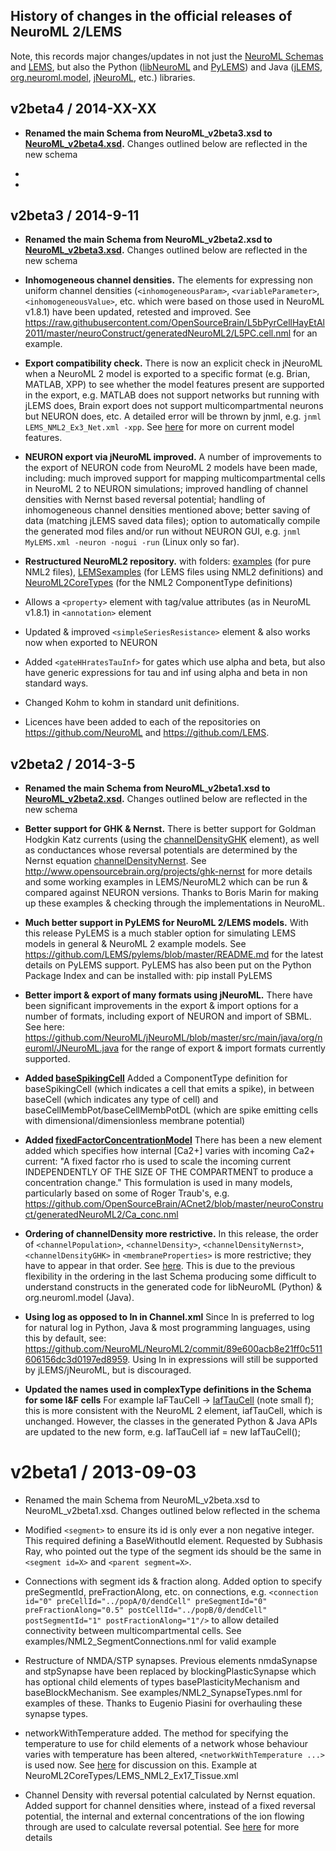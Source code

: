 History of changes in the official releases of NeuroML 2/LEMS
-------------------------------------------------------------

Note, this records major changes/updates in not just the [NeuroML Schemas](https://github.com/NeuroML/NeuroML2/tree/master/Schemas/NeuroML2) 
and [LEMS](https://github.com/LEMS/LEMS), but also the Python ([libNeuroML](https://github.com/NeuralEnsemble/libNeuroML) and 
[PyLEMS](https://github.com/LEMS/pylems)) and Java ([jLEMS](https://github.com/LEMS/jLEMS), 
[org.neuroml.model](https://github.com/NeuroML/org.neuroml.model), [jNeuroML](https://github.com/NeuroML/jNeuroML), etc.) libraries.

v2beta4 / 2014-XX-XX
-------------------

* **Renamed the main Schema from NeuroML_v2beta3.xsd to [NeuroML_v2beta4.xsd](https://github.com/NeuroML/NeuroML2/blob/master/Schemas/NeuroML2/NeuroML_v2beta4.xsd).** 
  Changes outlined below are reflected in the new schema

*

* 

v2beta3 / 2014-9-11
-------------------

* **Renamed the main Schema from NeuroML_v2beta2.xsd to [NeuroML_v2beta3.xsd](https://github.com/NeuroML/NeuroML2/blob/master/Schemas/NeuroML2/NeuroML_v2beta3.xsd).** 
  Changes outlined below are reflected in the new schema

* **Inhomogeneous channel densities.** The elements for expressing non uniform channel densities (`<inhomogeneousParam>`, 
  `<variableParameter>`, `<inhomogeneousValue>`, etc. which were based on those used in NeuroML v1.8.1) have been updated, retested 
  and improved. See https://raw.githubusercontent.com/OpenSourceBrain/L5bPyrCellHayEtAl2011/master/neuroConstruct/generatedNeuroML2/L5PC.cell.nml
  for an example.

* **Export compatibility check.** There is now an explicit check in jNeuroML when a NeuroML 2 model is exported to a 
  specific format (e.g. Brian, MATLAB, XPP) to see whether the model features present are supported in the export, 
  e.g. MATLAB does not support networks but running with jLEMS does, Brain export does not support multicompartmental 
  neurons but NEURON does, etc. A detailed error will be thrown by jnml, e.g. `jnml LEMS_NML2_Ex3_Net.xml -xpp`. See
  [here](https://github.com/NeuroML/org.neuroml.export/blob/development/src/main/java/org/neuroml/export/ModelFeature.java) 
  for more on current model features.

* **NEURON export via jNeuroML improved.** A number of improvements to the export of NEURON code from NeuroML 2 models
  have been made, including: much improved support for mapping multicompartmental cells in NeuroML 2 to NEURON simulations; 
  improved handling of channel densities with Nernst based reversal potential; handling of inhomogeneous channel densities
  mentioned above; better saving of data (matching jLEMS saved data files); option to automatically compile the generated 
  mod files and/or run without NEURON GUI, e.g. `jnml MyLEMS.xml -neuron -nogui -run` (Linux only so far).

* **Restructured NeuroML2 repository.** with folders: [examples](https://github.com/NeuroML/NeuroML2/tree/master/examples) 
  (for pure NML2 files), [LEMSexamples](https://github.com/NeuroML/NeuroML2/tree/master/LEMSexamples)  (for LEMS files using 
  NML2 definitions) and [NeuroML2CoreTypes](https://github.com/NeuroML/NeuroML2/tree/master/NeuroML2CoreTypes)  (for the NML2 
  ComponentType definitions)

* Allows a `<property>` element with tag/value attributes (as in NeuroML v1.8.1) in `<annotation>` element

* Updated & improved `<simpleSeriesResistance>` element & also works now when exported to NEURON

* Added `<gateHHratesTauInf>` for gates which use alpha and beta, but also have generic expressions for tau and inf using alpha 
  and beta in non standard ways.

* Changed Kohm to kohm in standard unit definitions.

* Licences have been added to each of the repositories on https://github.com/NeuroML and https://github.com/LEMS. 




v2beta2 / 2014-3-5
------------------

* **Renamed the main Schema from NeuroML_v2beta1.xsd to [NeuroML_v2beta2.xsd](https://github.com/NeuroML/NeuroML2/blob/master/Schemas/NeuroML2/NeuroML_v2beta2.xsd).** 
  Changes outlined below are reflected in the new schema

* **Better support for GHK & Nernst.**
    There is better support for Goldman Hodgkin Katz currents (using the 
    [channelDensityGHK](http://www.neuroml.org/NeuroML2CoreTypes/Cells.html#channelDensityGHK) element), 
    as well as conductances whose reversal potentials are determined by the Nernst equation 
    [channelDensityNernst](http://www.neuroml.org/NeuroML2CoreTypes/Cells.html#channelDensityNernst). 
    See http://www.opensourcebrain.org/projects/ghk-nernst for more details
    and some working examples in LEMS/NeuroML2 which can be run & compared against NEURON versions. 
    Thanks to Boris Marin for making up these examples & checking through the implementations in NeuroML.

* **Much better support in PyLEMS for NeuroML 2/LEMS models.**
    With this release PyLEMS is a much stabler option for simulating LEMS models in general & NeuroML 2 example models.
    See https://github.com/LEMS/pylems/blob/master/README.md for the latest details on PyLEMS support.
    PyLEMS has also been put on the Python Package Index and can be installed with: pip install PyLEMS

* **Better import & export of many formats using jNeuroML.**
    There have been significant improvements in the export & import options for a number of formats, 
    including export of NEURON and import of SBML. See here: 
    https://github.com/NeuroML/jNeuroML/blob/master/src/main/java/org/neuroml/JNeuroML.java
    for the range of export & import formats currently supported.

* **Added [baseSpikingCell](http://www.neuroml.org/NeuroML2CoreTypes/Cells.html#baseSpikingCell)**
    Added a ComponentType definition for baseSpikingCell (which indicates a cell that emits a spike), in between 
    baseCell (which indicates any type of cell) and baseCellMembPot/baseCellMembPotDL (which are spike emitting cells
    with dimensional/dimensionless membrane potential)

* **Added [fixedFactorConcentrationModel](http://www.neuroml.org/NeuroML2CoreTypes/Cells.html#fixedFactorConcentrationModel)**
    There has been a new element added which specifies how internal [Ca2+] varies with incoming Ca2+ current: "A fixed 
    factor rho is used to scale the incoming current INDEPENDENTLY OF THE SIZE OF THE COMPARTMENT to produce a 
    concentration change." This formulation is used in many models, particularly based on some of Roger Traub's, e.g. 
    https://github.com/OpenSourceBrain/ACnet2/blob/master/neuroConstruct/generatedNeuroML2/Ca_conc.nml

* **Ordering of channelDensity more restrictive.**
    In this release, the order of `<channelPopulation>`, `<channelDensity>`, `<channelDensityNernst>`, 
    `<channelDensityGHK>` in `<membraneProperties>` is more restrictive; they have to appear in that order. See 
    [here](https://github.com/NeuroML/NeuroML2/blob/development/Schemas/NeuroML2/NeuroML_v2beta2.xsd#L1040).
    This is due to the previous flexibility in the ordering in the last Schema producing some difficult to 
    understand constructs in the generated code for libNeuroML (Python) & org.neuroml.model (Java).

* **Using log as opposed to ln in Channel.xml**
    Since ln is preferred to log for natural log in Python, Java & most programming languages, using this by default,
    see: https://github.com/NeuroML/NeuroML2/commit/89e600acb8e21ff0c511606156dc3d0197ed8959.
    Using ln in expressions will still be supported by jLEMS/jNeuroML, but is discouraged. 

* **Updated the names used in complexType definitions in the Schema for some I&F cells**
    For example IaFTauCell -> [IafTauCell](https://github.com/NeuroML/NeuroML2/blob/development/Schemas/NeuroML2/NeuroML_v2beta2.xsd#L767) 
    (note small f); this is more consistent with the NeuroML 2 element,
    iafTauCell, which is unchanged. However, the classes in the generated Python & Java APIs are updated to the 
    new form, e.g. IafTauCell iaf = new IafTauCell();


v2beta1 / 2013-09-03
====================

* Renamed the main Schema from NeuroML_v2beta.xsd to NeuroML_v2beta1.xsd. Changes outlined below reflected in the schema

* Modified `<segment>` to ensure its id is only ever a non negative integer. 
    This required defining a BaseWithoutId element. Requested by Subhasis Ray, who 
    pointed out the type of the segment ids should be the same in `<segment id=X>` 
    and `<parent segment=X>`.

* Connections with segment ids & fraction along.
    Added option to specify preSegmentId, preFractionAlong, etc. on connections, e.g.
    `<connection id="0" preCellId="../popA/0/dendCell" preSegmentId="0" preFractionAlong="0.5"
postCellId="../popB/0/dendCell" postSegmentId="1" postFractionAlong="1"/>`
    to allow detailed connectivity between multicompartmental cells. See examples/NML2_SegmentConnections.nml for valid example

* Restructure of NMDA/STP synapses.
    Previous elements nmdaSynapse and stpSynapse have been replaced by blockingPlasticSynapse 
    which has optional child elements of types  basePlasticityMechanism and baseBlockMechanism.
    See examples/NML2_SynapseTypes.nml for examples of these. Thanks to Eugenio Piasini for overhauling these synapse types.


* networkWithTemperature added.
    The method for specifying the temperature to use for child elements of a network whose behaviour varies with 
    temperature has been altered, `<networkWithTemperature ...>` is used now. See 
    [here](http://sourceforge.net/mailarchive/forum.php?thread_name=51F66D10.2080604%40ucl.ac.uk&forum_name=neuroml-technology) 
    for discussion on this. Example at NeuroML2CoreTypes/LEMS_NML2_Ex17_Tissue.xml

* Channel Density with reversal potential calculated by Nernst equation.
    Added support for channel densities where, instead of a fixed reversal potential, the internal and external
    concentrations of the ion flowing through are used to calculate reversal potential. See 
    [here](http://www.neuroml.org/NeuroML2CoreTypes/Cells.html#channelDensityNernst) for more details



